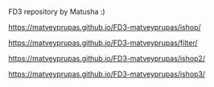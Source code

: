 FD3 repository by Matusha :)

https://matveyprupas.github.io/FD3-matveyprupas/ishop/

https://matveyprupas.github.io/FD3-matveyprupas/filter/

https://matveyprupas.github.io/FD3-matveyprupas/ishop2/

https://matveyprupas.github.io/FD3-matveyprupas/ishop3/
